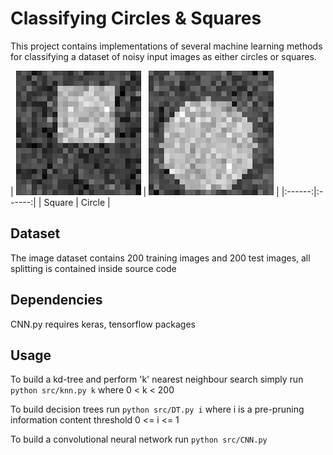 # Classifying Circles & Squares

This project contains implementations of several machine learning methods for classifying a dataset of noisy input images as either circles or squares. 

| [![Square](https://raw.githubusercontent.com/nicrobertson14/CircleSquareClassifiers/master/img-data/Square.png)](Square) |
[![Circle](https://raw.githubusercontent.com/nicrobertson14/CircleSquareClassifiers/master/img-data/Circle.png)](Circle) |
|:------:|:------:|
| Square | Circle |

## Dataset
The image dataset contains 200 training images and 200 test images, all splitting is contained inside source code

## Dependencies
CNN.py requires keras, tensorflow packages

## Usage
To build a kd-tree and perform 'k' nearest neighbour search simply run ```python src/knn.py k``` where 0 < k < 200

To build decision trees run ```python src/DT.py i``` where i is a pre-pruning information content threshold 0 <= i <= 1

To build a convolutional neural network run ```python src/CNN.py```

